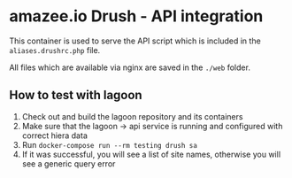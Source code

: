 # amazee.io Drush - API integration

This container is used to serve the API script which is included in the `aliases.drushrc.php` file.

All files which are available via nginx are saved in the `./web` folder.

## How to test with lagoon

1. Check out and build the lagoon repository and its containers
2. Make sure that the lagoon -&gt; api service is running and configured with correct hiera data
3. Run `docker-compose run --rm testing drush sa`
4. If it was successful, you will see a list of site names, otherwise you will see a generic query error

